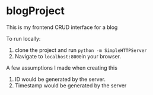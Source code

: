 # blogProject

This is my frontend CRUD interface for a blog

To run locally:
1. clone the project and run `python -m SimpleHTTPServer`
2. Navigate to `localhost:8000`in your browser.

A few assumptions I made when creating this

1. ID would be generated by the server.
2. Timestamp would be generated by the server

